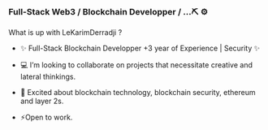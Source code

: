 ### Full-Stack Web3 / Blockchain Developper /  ...⛏️ ⚙️



What is up with LeKarimDerradji ? 

- :sparkles: Full-Stack Blockchain Developper +3 year of Experience | Security :sparkles:

-  :computer: I’m looking to collaborate on projects that necessitate creative and lateral thinkings.

- 💬 Excited about blockchain technology, blockchain security, ethereum and layer 2s. 

- ⚡Open to work. 

